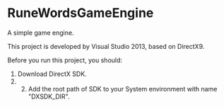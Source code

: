 # RuneWordsGameEngine
A simple game engine.

This project is developed by Visual Studio 2013, based on DirectX9.

Before you run this project, you should:
1. Download DirectX SDK.
2. 2. Add the root path of SDK to your System environment with name "DXSDK_DIR".
